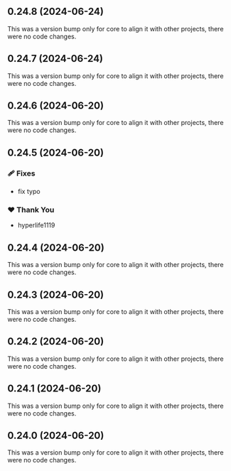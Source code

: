 ## 0.24.8 (2024-06-24)

This was a version bump only for core to align it with other projects, there were no code changes.

## 0.24.7 (2024-06-24)

This was a version bump only for core to align it with other projects, there were no code changes.

## 0.24.6 (2024-06-20)

This was a version bump only for core to align it with other projects, there were no code changes.

## 0.24.5 (2024-06-20)


### 🩹 Fixes

- fix typo


### ❤️  Thank You

- hyperlife1119

## 0.24.4 (2024-06-20)

This was a version bump only for core to align it with other projects, there were no code changes.

## 0.24.3 (2024-06-20)

This was a version bump only for core to align it with other projects, there were no code changes.

## 0.24.2 (2024-06-20)

This was a version bump only for core to align it with other projects, there were no code changes.

## 0.24.1 (2024-06-20)

This was a version bump only for core to align it with other projects, there were no code changes.

## 0.24.0 (2024-06-20)

This was a version bump only for core to align it with other projects, there were no code changes.